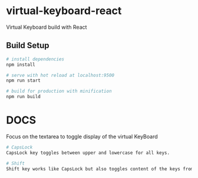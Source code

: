 # virtual-keyboard-react

Virtual Keyboard build with React

## Build Setup

```bash
# install dependencies
npm install

# serve with hot reload at localhost:9500
npm run start

# build for production with minification
npm run build
```

# DOCS

Focus on the textarea to toggle display of the virtual KeyBoard

```bash
# CapsLock
CapsLock key toggles between upper and lowercase for all keys.

# Shift
Shift key works like CapsLock but also toggles content of the keys from numbers and texts to symbols and vice-versa.
```
